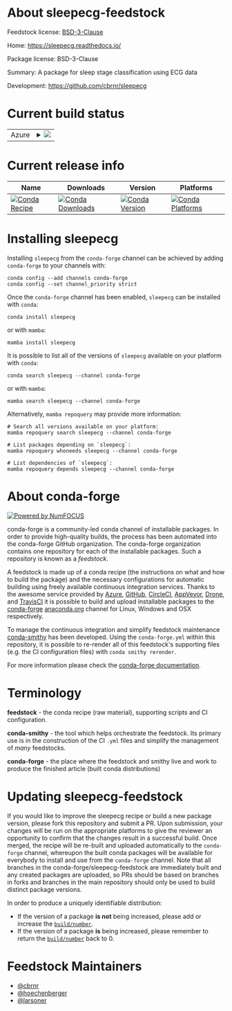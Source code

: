 About sleepecg-feedstock
========================

Feedstock license: [BSD-3-Clause](https://github.com/conda-forge/sleepecg-feedstock/blob/main/LICENSE.txt)

Home: https://sleepecg.readthedocs.io/

Package license: BSD-3-Clause

Summary: A package for sleep stage classification using ECG data

Development: https://github.com/cbrnr/sleepecg

Current build status
====================


<table>
    
  <tr>
    <td>Azure</td>
    <td>
      <details>
        <summary>
          <a href="https://dev.azure.com/conda-forge/feedstock-builds/_build/latest?definitionId=13663&branchName=main">
            <img src="https://dev.azure.com/conda-forge/feedstock-builds/_apis/build/status/sleepecg-feedstock?branchName=main">
          </a>
        </summary>
        <table>
          <thead><tr><th>Variant</th><th>Status</th></tr></thead>
          <tbody><tr>
              <td>linux_64_python3.10.____cpython</td>
              <td>
                <a href="https://dev.azure.com/conda-forge/feedstock-builds/_build/latest?definitionId=13663&branchName=main">
                  <img src="https://dev.azure.com/conda-forge/feedstock-builds/_apis/build/status/sleepecg-feedstock?branchName=main&jobName=linux&configuration=linux%20linux_64_python3.10.____cpython" alt="variant">
                </a>
              </td>
            </tr><tr>
              <td>linux_64_python3.11.____cpython</td>
              <td>
                <a href="https://dev.azure.com/conda-forge/feedstock-builds/_build/latest?definitionId=13663&branchName=main">
                  <img src="https://dev.azure.com/conda-forge/feedstock-builds/_apis/build/status/sleepecg-feedstock?branchName=main&jobName=linux&configuration=linux%20linux_64_python3.11.____cpython" alt="variant">
                </a>
              </td>
            </tr><tr>
              <td>linux_64_python3.12.____cpython</td>
              <td>
                <a href="https://dev.azure.com/conda-forge/feedstock-builds/_build/latest?definitionId=13663&branchName=main">
                  <img src="https://dev.azure.com/conda-forge/feedstock-builds/_apis/build/status/sleepecg-feedstock?branchName=main&jobName=linux&configuration=linux%20linux_64_python3.12.____cpython" alt="variant">
                </a>
              </td>
            </tr><tr>
              <td>osx_64_python3.10.____cpython</td>
              <td>
                <a href="https://dev.azure.com/conda-forge/feedstock-builds/_build/latest?definitionId=13663&branchName=main">
                  <img src="https://dev.azure.com/conda-forge/feedstock-builds/_apis/build/status/sleepecg-feedstock?branchName=main&jobName=osx&configuration=osx%20osx_64_python3.10.____cpython" alt="variant">
                </a>
              </td>
            </tr><tr>
              <td>osx_64_python3.11.____cpython</td>
              <td>
                <a href="https://dev.azure.com/conda-forge/feedstock-builds/_build/latest?definitionId=13663&branchName=main">
                  <img src="https://dev.azure.com/conda-forge/feedstock-builds/_apis/build/status/sleepecg-feedstock?branchName=main&jobName=osx&configuration=osx%20osx_64_python3.11.____cpython" alt="variant">
                </a>
              </td>
            </tr><tr>
              <td>osx_64_python3.12.____cpython</td>
              <td>
                <a href="https://dev.azure.com/conda-forge/feedstock-builds/_build/latest?definitionId=13663&branchName=main">
                  <img src="https://dev.azure.com/conda-forge/feedstock-builds/_apis/build/status/sleepecg-feedstock?branchName=main&jobName=osx&configuration=osx%20osx_64_python3.12.____cpython" alt="variant">
                </a>
              </td>
            </tr><tr>
              <td>osx_arm64_python3.10.____cpython</td>
              <td>
                <a href="https://dev.azure.com/conda-forge/feedstock-builds/_build/latest?definitionId=13663&branchName=main">
                  <img src="https://dev.azure.com/conda-forge/feedstock-builds/_apis/build/status/sleepecg-feedstock?branchName=main&jobName=osx&configuration=osx%20osx_arm64_python3.10.____cpython" alt="variant">
                </a>
              </td>
            </tr><tr>
              <td>osx_arm64_python3.11.____cpython</td>
              <td>
                <a href="https://dev.azure.com/conda-forge/feedstock-builds/_build/latest?definitionId=13663&branchName=main">
                  <img src="https://dev.azure.com/conda-forge/feedstock-builds/_apis/build/status/sleepecg-feedstock?branchName=main&jobName=osx&configuration=osx%20osx_arm64_python3.11.____cpython" alt="variant">
                </a>
              </td>
            </tr><tr>
              <td>osx_arm64_python3.12.____cpython</td>
              <td>
                <a href="https://dev.azure.com/conda-forge/feedstock-builds/_build/latest?definitionId=13663&branchName=main">
                  <img src="https://dev.azure.com/conda-forge/feedstock-builds/_apis/build/status/sleepecg-feedstock?branchName=main&jobName=osx&configuration=osx%20osx_arm64_python3.12.____cpython" alt="variant">
                </a>
              </td>
            </tr><tr>
              <td>win_64_python3.10.____cpython</td>
              <td>
                <a href="https://dev.azure.com/conda-forge/feedstock-builds/_build/latest?definitionId=13663&branchName=main">
                  <img src="https://dev.azure.com/conda-forge/feedstock-builds/_apis/build/status/sleepecg-feedstock?branchName=main&jobName=win&configuration=win%20win_64_python3.10.____cpython" alt="variant">
                </a>
              </td>
            </tr><tr>
              <td>win_64_python3.11.____cpython</td>
              <td>
                <a href="https://dev.azure.com/conda-forge/feedstock-builds/_build/latest?definitionId=13663&branchName=main">
                  <img src="https://dev.azure.com/conda-forge/feedstock-builds/_apis/build/status/sleepecg-feedstock?branchName=main&jobName=win&configuration=win%20win_64_python3.11.____cpython" alt="variant">
                </a>
              </td>
            </tr><tr>
              <td>win_64_python3.12.____cpython</td>
              <td>
                <a href="https://dev.azure.com/conda-forge/feedstock-builds/_build/latest?definitionId=13663&branchName=main">
                  <img src="https://dev.azure.com/conda-forge/feedstock-builds/_apis/build/status/sleepecg-feedstock?branchName=main&jobName=win&configuration=win%20win_64_python3.12.____cpython" alt="variant">
                </a>
              </td>
            </tr>
          </tbody>
        </table>
      </details>
    </td>
  </tr>
</table>

Current release info
====================

| Name | Downloads | Version | Platforms |
| --- | --- | --- | --- |
| [![Conda Recipe](https://img.shields.io/badge/recipe-sleepecg-green.svg)](https://anaconda.org/conda-forge/sleepecg) | [![Conda Downloads](https://img.shields.io/conda/dn/conda-forge/sleepecg.svg)](https://anaconda.org/conda-forge/sleepecg) | [![Conda Version](https://img.shields.io/conda/vn/conda-forge/sleepecg.svg)](https://anaconda.org/conda-forge/sleepecg) | [![Conda Platforms](https://img.shields.io/conda/pn/conda-forge/sleepecg.svg)](https://anaconda.org/conda-forge/sleepecg) |

Installing sleepecg
===================

Installing `sleepecg` from the `conda-forge` channel can be achieved by adding `conda-forge` to your channels with:

```
conda config --add channels conda-forge
conda config --set channel_priority strict
```

Once the `conda-forge` channel has been enabled, `sleepecg` can be installed with `conda`:

```
conda install sleepecg
```

or with `mamba`:

```
mamba install sleepecg
```

It is possible to list all of the versions of `sleepecg` available on your platform with `conda`:

```
conda search sleepecg --channel conda-forge
```

or with `mamba`:

```
mamba search sleepecg --channel conda-forge
```

Alternatively, `mamba repoquery` may provide more information:

```
# Search all versions available on your platform:
mamba repoquery search sleepecg --channel conda-forge

# List packages depending on `sleepecg`:
mamba repoquery whoneeds sleepecg --channel conda-forge

# List dependencies of `sleepecg`:
mamba repoquery depends sleepecg --channel conda-forge
```


About conda-forge
=================

[![Powered by
NumFOCUS](https://img.shields.io/badge/powered%20by-NumFOCUS-orange.svg?style=flat&colorA=E1523D&colorB=007D8A)](https://numfocus.org)

conda-forge is a community-led conda channel of installable packages.
In order to provide high-quality builds, the process has been automated into the
conda-forge GitHub organization. The conda-forge organization contains one repository
for each of the installable packages. Such a repository is known as a *feedstock*.

A feedstock is made up of a conda recipe (the instructions on what and how to build
the package) and the necessary configurations for automatic building using freely
available continuous integration services. Thanks to the awesome service provided by
[Azure](https://azure.microsoft.com/en-us/services/devops/), [GitHub](https://github.com/),
[CircleCI](https://circleci.com/), [AppVeyor](https://www.appveyor.com/),
[Drone](https://cloud.drone.io/welcome), and [TravisCI](https://travis-ci.com/)
it is possible to build and upload installable packages to the
[conda-forge](https://anaconda.org/conda-forge) [anaconda.org](https://anaconda.org/)
channel for Linux, Windows and OSX respectively.

To manage the continuous integration and simplify feedstock maintenance
[conda-smithy](https://github.com/conda-forge/conda-smithy) has been developed.
Using the ``conda-forge.yml`` within this repository, it is possible to re-render all of
this feedstock's supporting files (e.g. the CI configuration files) with ``conda smithy rerender``.

For more information please check the [conda-forge documentation](https://conda-forge.org/docs/).

Terminology
===========

**feedstock** - the conda recipe (raw material), supporting scripts and CI configuration.

**conda-smithy** - the tool which helps orchestrate the feedstock.
                   Its primary use is in the construction of the CI ``.yml`` files
                   and simplify the management of *many* feedstocks.

**conda-forge** - the place where the feedstock and smithy live and work to
                  produce the finished article (built conda distributions)


Updating sleepecg-feedstock
===========================

If you would like to improve the sleepecg recipe or build a new
package version, please fork this repository and submit a PR. Upon submission,
your changes will be run on the appropriate platforms to give the reviewer an
opportunity to confirm that the changes result in a successful build. Once
merged, the recipe will be re-built and uploaded automatically to the
`conda-forge` channel, whereupon the built conda packages will be available for
everybody to install and use from the `conda-forge` channel.
Note that all branches in the conda-forge/sleepecg-feedstock are
immediately built and any created packages are uploaded, so PRs should be based
on branches in forks and branches in the main repository should only be used to
build distinct package versions.

In order to produce a uniquely identifiable distribution:
 * If the version of a package **is not** being increased, please add or increase
   the [``build/number``](https://docs.conda.io/projects/conda-build/en/latest/resources/define-metadata.html#build-number-and-string).
 * If the version of a package **is** being increased, please remember to return
   the [``build/number``](https://docs.conda.io/projects/conda-build/en/latest/resources/define-metadata.html#build-number-and-string)
   back to 0.

Feedstock Maintainers
=====================

* [@cbrnr](https://github.com/cbrnr/)
* [@hoechenberger](https://github.com/hoechenberger/)
* [@larsoner](https://github.com/larsoner/)

